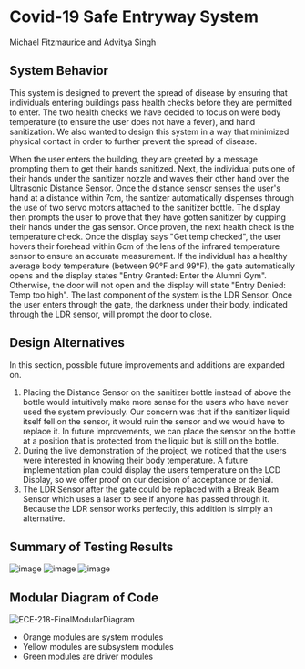 # Covid-19 Safe Entryway System

Michael Fitzmaurice and Advitya Singh

## System Behavior

This system is designed to prevent the spread of disease by ensuring that individuals entering buildings pass health checks before they are permitted to enter. The two health checks we have decided to focus on were body temperature (to ensure the user does not have a fever), and hand sanitization. We also wanted to design this system in a way that minimized physical contact in order to further prevent the spread of disease.

When the user enters the building, they are greeted by a message prompting them to get their hands sanitized. Next, the individual puts one of their hands under the sanitizer nozzle and waves their other hand over the Ultrasonic Distance Sensor. Once the distance sensor senses the user's hand at a distance within 7cm, the santizer automatically dispenses through the use of two servo motors attached to the sanitizer bottle. The display then prompts the user to prove that they have gotten sanitizer by cupping their hands under the gas sensor. Once proven, the next health check is the temperature check. Once the display says "Get temp checked", the user hovers their forehead within 6cm of the lens of the infrared temperature sensor to ensure an accurate measurement. If the individual has a healthy average body temperature (between 90°F and 99°F), the gate automatically opens and the display states "Entry Granted: Enter the Alumni Gym". Otherwise, the door will not open and the display will state "Entry Denied: Temp too high". The last component of the system is the LDR Sensor. Once the user enters through the gate, the darkness under their body, indicated through the LDR sensor, will prompt the door to close. 

## Design Alternatives
In this section, possible future improvements and additions are expanded on.

1) Placing the Distance Sensor on the sanitizer bottle instead of above the bottle would intuitively make more sense for the users who have never used the system previously. Our concern was that if the sanitizer liquid itself fell on the sensor, it would ruin the sensor and we would have to replace it. In future improvements, we can place the sensor on the bottle at a position that is protected from the liquid but is still on the bottle.
2) During the live demonstration of the project, we noticed that the users were interested in knowing their body temperature. A future implementation plan could display the users temperature on the LCD Display, so we offer proof on our decision of acceptance or denial.
3) The LDR Sensor after the gate could be replaced with a Break Beam Sensor which uses a laser to see if anyone has passed through it. Because the LDR sensor works perfectly, this addition is simply an alternative.

## Summary of Testing Results
![image](https://github.com/user-attachments/assets/9608b552-6800-4cd9-bf98-037f10b0159d)
![image](https://github.com/user-attachments/assets/d83822d9-f62c-4a0e-87ad-0ed2bea39043)
![image](https://github.com/user-attachments/assets/e714834c-1a23-4e2e-858f-44f16a891840)

## Modular Diagram of Code
![ECE-218-FinalModularDiagram](https://github.com/user-attachments/assets/bf007645-f108-45d2-a2cd-0eb31b12ecec)
- Orange modules are system modules
- Yellow modules are subsystem modules
- Green modules are driver modules
